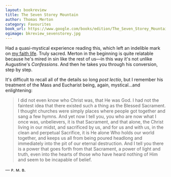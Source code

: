 ```yaml
---
layout: bookreview
title: The Seven Storey Mountain
author: Thomas Merton
category: Favourites
book_url: https://www.google.com/books/edition/The_Seven_Storey_Mountain/SIZiPwAACAAJ?hl=en&kptab=overview
ogimage: bkreview_sevenstorey.jpg
---
```

Had a quasi-mystical experience reading this, which left an indelible mark on [my faith life](/catholic/). Truly sacred. Merton in the beginning is quite relatable because he's mired in sin like the rest of us—in this way it's not unlike Augustine's *Confessions*. And then he takes you through his conversion, step by step.

It's difficult to recall all of the details so long *post lectio*, but I remember his treatment of the Mass and Eucharist being, again, mystical...and enlightening:

> I did not even know who Christ was, that He was God. I had not the faintest idea that there existed such a thing as the Blessed Sacrament. I thought churches were simply places where people got together and sang a few hymns. And yet now I tell you, you who are now what I once was, unbelievers, it is that Sacrament, and that alone, the Christ living in our midst, and sacrificed by us, and for us and with us, in the clean and perpetual Sacrifice, it is He alone Who holds our world together, and keeps us all from being poured headlong and immediately into the pit of our eternal destruction. And I tell you there is a power that goes forth from that Sacrament, a power of light and truth, even into the hearts of those who have heard nothing of Him and seem to be incapable of belief.

— ᴘ. ᴍ. ʙ.